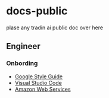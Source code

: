 # docs-public

plase any tradin ai public doc over here

## Engineer

### Onbording

* [Google Style Guide](https://google.github.io/styleguide/)
* [Visual Studio Code](https://code.visualstudio.com/)
* [Amazon Web Services](https://aws.amazon.com/)
